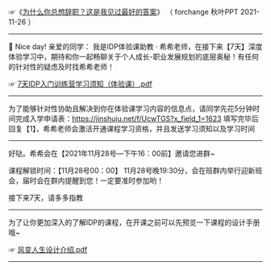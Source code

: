 ☞《<a href="https://mp.weixin.qq.com/s/s_LfFPdsqrHpaxIhvVso7Q" target="_blank" class="S_txt1">为什么你总想辞职？这是我见过最好的答案</a>》
（ forchange 秋叶PPT 2021-11-26 ）

---------------------------------------------------------------------

🤗 Nice day! 亲爱的同学：
我是IDP体验课助教 · 希希老师，在接下来【7天】深度体验学习中，期待和你一起畅聊关于个人成长-职业发展规划的底层奥秘！有任何的针对性的疑虑及时找希希老师！

☞ <a href="https://github.com/inchoong/go/blob/master/ppt/风变人生设计/7天IDP入门训练营学习须知（体验课）.pdf" target="_blank" class="S_txt1">7天IDP入门训练营学习须知（体验课）.pdf</a>

---------------------------------------------------------------------

为了能够针对性协助且解决到你在体验课学习内容的信息点，请同学先花5分钟时间完成入学申请表：https://jinshuju.net/f/UcwTGS?x_field_1=1623
填写完毕后回复【1】，希希老师会激活开通课程学习资格，并且发送学习须知以及学习时间

---------------------------------------------------------------------

好哒。希希会在【2021年11月28号—下午16：00前】邀请您进群~

课程解锁时间：【11月28号00：00】
11月28号晚19:30分，会在班群内举行迎新班会，届时会在群内提醒到您！一定要准时参加哟！ 

接下来7天，请多多指教

---------------------------------------------------------------------

为了让你更加深入的了解IDP的课程，在开课之前可以先预览一下课程的设计手册哦~

☞ <a href="https://github.com/inchoong/go/blob/master/ppt/风变人生设计/风变人生设计介绍.pdf" target="_blank" class="S_txt1">风变人生设计介绍.pdf</a>

---------------------------------------------------------------------
